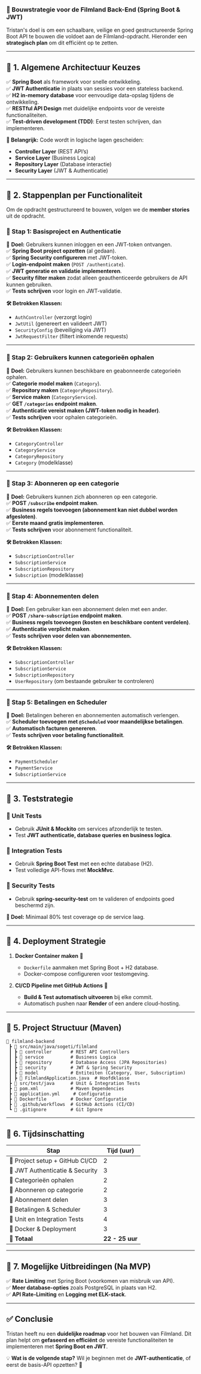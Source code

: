 ### **📌 Bouwstrategie voor de Filmland Back-End (Spring Boot & JWT)**

Tristan's doel is om een schaalbare, veilige en goed gestructureerde Spring Boot API te bouwen die voldoet aan de Filmland-opdracht. Hieronder een **strategisch plan** om dit efficiënt op te zetten.

---

## **🔷 1. Algemene Architectuur Keuzes**
✅ **Spring Boot** als framework voor snelle ontwikkeling.  
✅ **JWT Authenticatie** in plaats van sessies voor een stateless backend.  
✅ **H2 in-memory database** voor eenvoudige data-opslag tijdens de ontwikkeling.  
✅ **RESTful API Design** met duidelijke endpoints voor de vereiste functionaliteiten.  
✅ **Test-driven development (TDD)**: Eerst testen schrijven, dan implementeren.

**🌟 Belangrijk:** Code wordt in logische lagen gescheiden:
- **Controller Layer** (REST API’s)
- **Service Layer** (Business Logica)
- **Repository Layer** (Database interactie)
- **Security Layer** (JWT & Authenticatie)

---

## **🔷 2. Stappenplan per Functionaliteit**
Om de opdracht gestructureerd te bouwen, volgen we de **member stories** uit de opdracht.

### **🔹 Stap 1: Basisproject en Authenticatie**
📌 **Doel:** Gebruikers kunnen inloggen en een JWT-token ontvangen.  
✅ **Spring Boot project opzetten** (al gedaan).  
✅ **Spring Security configureren** met JWT-token.  
✅ **Login-endpoint maken** (`POST /authenticate`).  
✅ **JWT generatie en validatie implementeren**.  
✅ **Security filter maken** zodat alleen geauthenticeerde gebruikers de API kunnen gebruiken.  
✅ **Tests schrijven** voor login en JWT-validatie.

**🛠️ Betrokken Klassen:**
- `AuthController` (verzorgt login)
- `JwtUtil` (genereert en valideert JWT)
- `SecurityConfig` (beveiliging via JWT)
- `JwtRequestFilter` (filtert inkomende requests)

---

### **🔹 Stap 2: Gebruikers kunnen categorieën ophalen**
📌 **Doel:** Gebruikers kunnen beschikbare en geabonneerde categorieën ophalen.  
✅ **Categorie model maken** (`Category`).  
✅ **Repository maken** (`CategoryRepository`).  
✅ **Service maken** (`CategoryService`).  
✅ **GET `/categories` endpoint maken**.  
✅ **Authenticatie vereist maken (JWT-token nodig in header)**.  
✅ **Tests schrijven** voor ophalen categorieën.

**🛠️ Betrokken Klassen:**
- `CategoryController`
- `CategoryService`
- `CategoryRepository`
- `Category` (modelklasse)

---

### **🔹 Stap 3: Abonneren op een categorie**
📌 **Doel:** Gebruikers kunnen zich abonneren op een categorie.  
✅ **POST `/subscribe` endpoint maken**.  
✅ **Business regels toevoegen (abonnement kan niet dubbel worden afgesloten)**.  
✅ **Eerste maand gratis implementeren**.  
✅ **Tests schrijven** voor abonnement functionaliteit.

**🛠️ Betrokken Klassen:**
- `SubscriptionController`
- `SubscriptionService`
- `SubscriptionRepository`
- `Subscription` (modelklasse)

---

### **🔹 Stap 4: Abonnementen delen**
📌 **Doel:** Een gebruiker kan een abonnement delen met een ander.  
✅ **POST `/share-subscription` endpoint maken**.  
✅ **Business regels toevoegen (kosten en beschikbare content verdelen)**.  
✅ **Authenticatie verplicht maken**.  
✅ **Tests schrijven voor delen van abonnementen.**

**🛠️ Betrokken Klassen:**
- `SubscriptionController`
- `SubscriptionService`
- `SubscriptionRepository`
- `UserRepository` (om bestaande gebruiker te controleren)

---

### **🔹 Stap 5: Betalingen en Scheduler**
📌 **Doel:** Betalingen beheren en abonnementen automatisch verlengen.  
✅ **Scheduler toevoegen met `@Scheduled` voor maandelijkse betalingen**.  
✅ **Automatisch facturen genereren**.  
✅ **Tests schrijven voor betaling functionaliteit**.

**🛠️ Betrokken Klassen:**
- `PaymentScheduler`
- `PaymentService`
- `SubscriptionService`

---

## **🔷 3. Teststrategie**
### **🔹 Unit Tests**
- Gebruik **JUnit & Mockito** om services afzonderlijk te testen.
- Test **JWT authenticatie, database queries en business logica**.

### **🔹 Integration Tests**
- Gebruik **Spring Boot Test** met een echte database (H2).
- Test volledige API-flows met **MockMvc**.

### **🔹 Security Tests**
- Gebruik **spring-security-test** om te valideren of endpoints goed beschermd zijn.

**📌 Doel:** Minimaal 80% test coverage op de service laag.

---

## **🔷 4. Deployment Strategie**
1. **Docker Container maken** 🐳
    - `Dockerfile` aanmaken met Spring Boot + H2 database.
    - Docker-compose configureren voor testomgeving.

2. **CI/CD Pipeline met GitHub Actions** 🔄
    - **Build & Test automatisch uitvoeren** bij elke commit.
    - Automatisch pushen naar **Render** of een andere cloud-hosting.

---

## **🔷 5. Project Structuur (Maven)**
```
📂 filmland-backend
 ┣ 📂 src/main/java/sogeti/filmland
 ┃ ┣ 📂 controller       # REST API Controllers
 ┃ ┣ 📂 service          # Business Logica
 ┃ ┣ 📂 repository       # Database Access (JPA Repositories)
 ┃ ┣ 📂 security         # JWT & Spring Security
 ┃ ┣ 📂 model            # Entiteiten (Category, User, Subscription)
 ┃ ┣ 📜 FilmlandApplication.java  # Hoofdklasse
 ┣ 📂 src/test/java      # Unit & Integration Tests
 ┣ 📜 pom.xml            # Maven Dependencies
 ┣ 📜 application.yml     # Configuratie
 ┣ 📜 Dockerfile         # Docker Configuratie
 ┣ 📜 .github/workflows  # GitHub Actions (CI/CD)
 ┗ 📜 .gitignore         # Git Ignore
```

---

## **🔷 6. Tijdsinschatting**
| **Stap**                         | **Tijd (uur)** |
|----------------------------------|--------------|
| 🔹 Project setup + GitHub CI/CD  | 2            |
| 🔹 JWT Authenticatie & Security  | 3            |
| 🔹 Categorieën ophalen           | 2            |
| 🔹 Abonneren op categorie        | 2            |
| 🔹 Abonnement delen              | 3            |
| 🔹 Betalingen & Scheduler        | 3            |
| 🔹 Unit en Integration Tests     | 4            |
| 🔹 Docker & Deployment           | 3            |
| **📌 Totaal**                     | **22 - 25 uur** |

---

## **🔷 7. Mogelijke Uitbreidingen (Na MVP)**
✅ **Rate Limiting** met Spring Boot (voorkomen van misbruik van API).  
✅ **Meer database-opties** zoals PostgreSQL in plaats van H2.  
✅ **API Rate-Limiting** en **Logging met ELK-stack**.

---

## **✅ Conclusie**
Tristan heeft nu een **duidelijke roadmap** voor het bouwen van Filmland. Dit plan helpt om **gefaseerd en efficiënt** de vereiste functionaliteiten te implementeren met **Spring Boot en JWT**.

💡 **Wat is de volgende stap?** Wil je beginnen met de **JWT-authenticatie**, of eerst de basis-API opzetten? 🚀